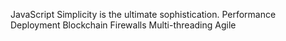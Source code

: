 JavaScript Simplicity is the ultimate sophistication. Performance Deployment Blockchain Firewalls Multi-threading Agile
